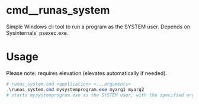 # cmd__runas_system
Simple Windows cli tool to run a program as the SYSTEM user. Depends on Sysinternals' psexec.exe.

# Usage
Please note: requires elevation (elevates automatically if needed).
```powershell
# runas_system.cmd <application> <...arguments>
.\runas_system.cmd mysystemprogram.exe myarg1 myarg2
# starts mysystemprogram.exe as the SYSTEM user, with the specified arguments
```
